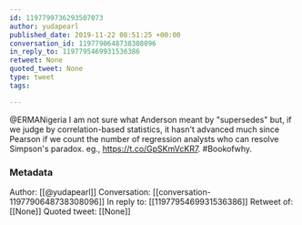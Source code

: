 ```yaml
---
id: 1197799736293507073
author: yudapearl
published_date: 2019-11-22 08:51:25 +00:00
conversation_id: 1197790648738308096
in_reply_to: 1197795469931536386
retweet: None
quoted_tweet: None
type: tweet
tags:

---
```


@ERMANigeria I am not sure what Anderson meant by "supersedes" but, if we judge by correlation-based statistics, it hasn't advanced much since Pearson if we count the number of regression analysts who can resolve Simpson's paradox. eg.,  https://t.co/GpSKmVcKR7.
#Bookofwhy.

### Metadata

Author: [[@yudapearl]]
Conversation: [[conversation-1197790648738308096]]
In reply to: [[1197795469931536386]]
Retweet of: [[None]]
Quoted tweet: [[None]]
